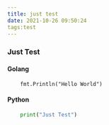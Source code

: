 ```yaml
---
title: just test
date: 2021-10-26 09:50:24
tags:test
---
```


### Just Test

#### Golang

```golang
	fmt.Println("Hello World")
```
#### Python
```python
	print("Just Test")
```

